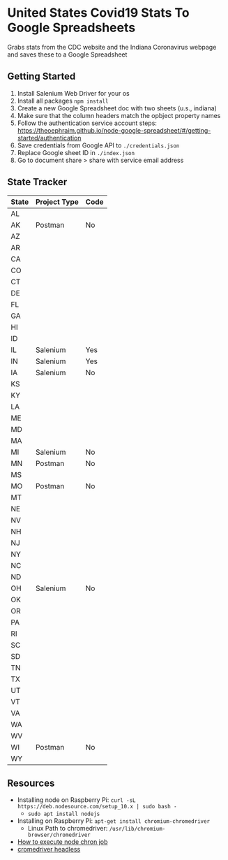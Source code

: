 # United States Covid19 Stats To Google Spreadsheets #
Grabs stats from the CDC website and the Indiana Coronavirus webpage and saves these to a Google Spreadsheet

## Getting Started ##
1. Install Salenium Web Driver for your os
2. Install all packages `npm install`
3. Create a new Google Spreadsheet doc with two sheets (u.s., indiana)
4. Make sure that the column headers match the opbject property names
5. Follow the authentication service account steps: https://theoephraim.github.io/node-google-spreadsheet/#/getting-started/authentication
6. Save credentials from Google API to `./credentials.json`
7. Replace Google sheet ID in `./index.json`
8. Go to document share > share with service email address

## State Tracker ##
| State | Project Type | Code |
|-------|--------------|------|
|AL     |
|AK     |Postman	| No	|
|AZ     |
|AR     |
|CA     |
|CO     |
|CT     |
|DE     |
|FL     |
|GA     |
|HI     |
|ID     |
|IL     |Salenium	| Yes	|
|IN     |Salenium	| Yes	|
|IA     |Salenium	| No	|
|KS     |
|KY     |
|LA     |
|ME     |
|MD     |
|MA     |
|MI     |Salenium	| No	|
|MN     |Postman	| No	|
|MS     |
|MO     |Postman	| No	|
|MT     |
|NE     |
|NV     |
|NH     |
|NJ     |
|NY     |
|NC     |
|ND     |
|OH     |Salenium	| No	|
|OK     |
|OR     |
|PA     |
|RI     |
|SC     |
|SD     |
|TN     |
|TX     |
|UT     |
|VT     |
|VA     |
|WA     |
|WV     |
|WI     |Postman	| No	|
|WY     |

## Resources ##
- Installing node on Raspberry Pi: `curl -sL https://deb.nodesource.com/setup_10.x | sudo bash -`
	- `sudo apt install nodejs`
- Installing on Raspberry Pi: `apt-get install chromium-chromedriver`
	- Linux Path to chromedriver: `/usr/lib/chromium-browser/chromedriver`
- [How to execute node chron job](https://stackoverflow.com/questions/5849402/how-can-you-execute-a-node-js-script-via-a-cron-job#5849463)
- [cromedriver headless](https://stackoverflow.com/questions/44197253/headless-automation-with-nodejs-selenium-webdriver#48677891)

